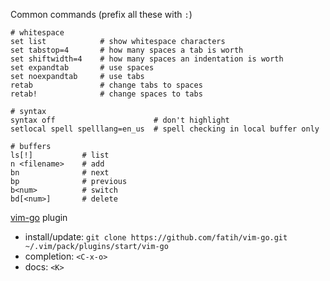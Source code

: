 Common commands (prefix all these with `:`)

```
# whitespace
set list            # show whitespace characters
set tabstop=4       # how many spaces a tab is worth
set shiftwidth=4    # how many spaces an indentation is worth
set expandtab       # use spaces
set noexpandtab     # use tabs
retab               # change tabs to spaces
retab!              # change spaces to tabs

# syntax
syntax off                      # don't highlight
setlocal spell spelllang=en_us  # spell checking in local buffer only

# buffers
ls[!]           # list
n <filename>    # add
bn              # next
bp              # previous
b<num>          # switch
bd[<num>]       # delete
```

[vim-go](https://github.com/fatih/vim-go/) plugin

* install/update: `git clone https://github.com/fatih/vim-go.git ~/.vim/pack/plugins/start/vim-go`
* completion: `<C-x-o>`
* docs: `<K>`
